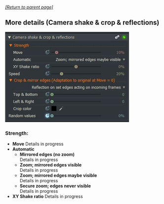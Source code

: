 ﻿
*[[Return to parent page]](../README.md)*  

## More details (Camera shake & crop & reflections)

[![](img.JPG)](Details.mg)  

### Strength: 
  - **Move**
    Details in progress  
  - **Automatic**
    - **Mirrored edges (no zoom)**  
      Details in progress
    - **Zoom; mirrored edges visible**  
      Details in progress
    - **Zoom; mirrored edges maybe visible**  
      Details in progress
    - **Secure zoom; edges never visible**  
       Details in progress
  - **XY Shake ratio**
    Details in progress





